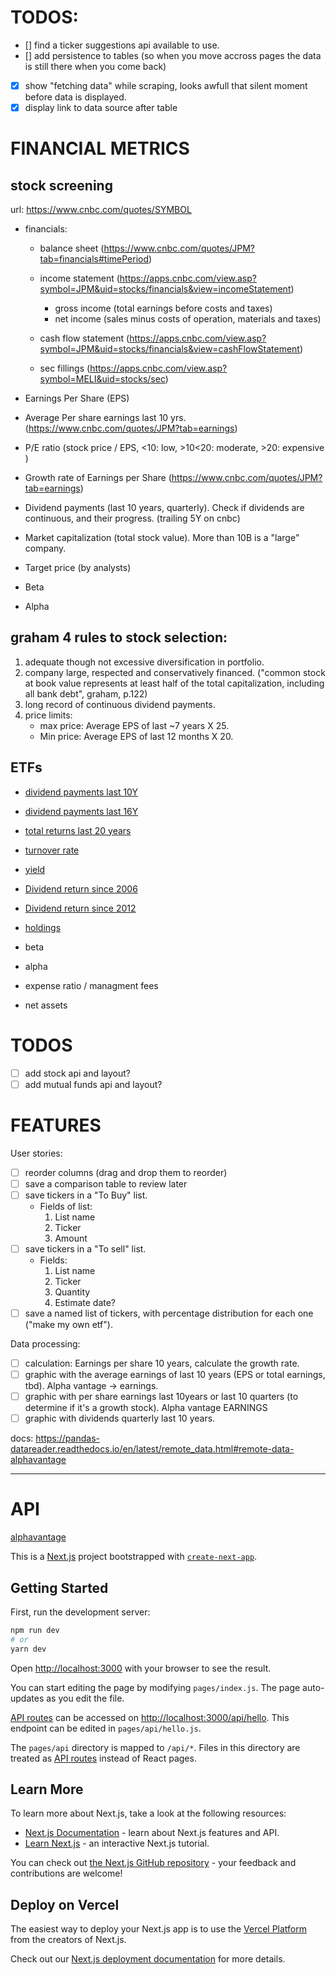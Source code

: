 # TODOS:

- [] find a ticker suggestions api available to use.
- [] add persistence to tables (so when you move accross pages the data is still there when you come back)
- [x] show "fetching data" while scraping, looks awfull that silent moment before data is displayed.
- [x] display link to data source after table

# FINANCIAL METRICS

## stock screening

url: https://www.cnbc.com/quotes/SYMBOL

- financials:

  - balance sheet (https://www.cnbc.com/quotes/JPM?tab=financials#timePeriod)
  - income statement (https://apps.cnbc.com/view.asp?symbol=JPM&uid=stocks/financials&view=incomeStatement)
    - gross income (total earnings before costs and taxes)
    - net income (sales minus costs of operation, materials and taxes)
  - cash flow statement (https://apps.cnbc.com/view.asp?symbol=JPM&uid=stocks/financials&view=cashFlowStatement)

  - sec fillings (https://apps.cnbc.com/view.asp?symbol=MELI&uid=stocks/sec)

- Earnings Per Share (EPS)
- Average Per share earnings last 10 yrs. (https://www.cnbc.com/quotes/JPM?tab=earnings)
- P/E ratio (stock price / EPS, <10: low, >10<20: moderate, >20: expensive )

- Growth rate of Earnings per Share (https://www.cnbc.com/quotes/JPM?tab=earnings)

- Dividend payments (last 10 years, quarterly). Check if dividends are continuous, and their progress. (trailing 5Y on cnbc)

- Market capitalization (total stock value). More than 10B is a "large" company.

- Target price (by analysts)

- Beta

- Alpha

## graham 4 rules to stock selection:

1. adequate though not excessive diversification in portfolio.
2. company large, respected and conservatively financed. ("common stock at book value represents at least half of the total capitalization, including all bank debt", graham, p.122)
3. long record of continuous dividend payments.
4. price limits:
   - max price: Average EPS of last ~7 years X 25.
   - Min price: Average EPS of last 12 months X 20.

## ETFs

- [dividend payments last 10Y](https://www.barrons.com/market-data/funds/VIG)

- [dividend payments last 16Y](https://finance.yahoo.com/quote/VIG/history?period1=1146528000&period2=1642723200&interval=capitalGain%7Cdiv%7Csplit&filter=div&frequency=1mo&includeAdjustedClose=true)

- [total returns last 20 years](https://finance.yahoo.com/quote/VIG/performance?p=VIG)

- [turnover rate](https://finance.yahoo.com/quote/ESGV/profile?p=VIG)

- [yield](https://finance.yahoo.com/quote/VIG?p=VIG&.tsrc=fin-srch)

- [Dividend return since 2006](https://finance.yahoo.com/quote/VIG/history?period1=1146528000&period2=1645056000&interval=capitalGain%7Cdiv%7Csplit&filter=div&frequency=1mo&includeAdjustedClose=true)

- [Dividend return since 2012](https://www.marketwatch.com/investing/fund/vig?mod=over_search)

- [holdings]('https://www.marketwatch.com/investing/fund/vig?mod=over_search')

- beta

- alpha

- expense ratio / managment fees

- net assets

# TODOS

- [ ] add stock api and layout?
- [ ] add mutual funds api and layout?

# FEATURES

User stories:

- [ ] reorder columns (drag and drop them to reorder)
- [ ] save a comparison table to review later
- [ ] save tickers in a "To Buy" list.
  - Fields of list:
    1. List name
    2. Ticker
    3. Amount
- [ ] save tickers in a "To sell" list.
  - Fields:
    1. List name
    2. Ticker
    3. Quantity
    4. Estimate date?
- [ ] save a named list of tickers, with percentage distribution for each one ("make my own etf").

Data processing:

- [ ] calculation: Earnings per share 10 years, calculate the growth rate.
- [ ] graphic with the average earnings of last 10 years (EPS or total earnings, tbd). Alpha vantage -> earnings.
- [ ] graphic with per share earnings last 10years or last 10 quarters (to determine if it's a growth stock). Alpha vantage EARNINGS
- [ ] graphic with dividends quarterly last 10 years.

docs: https://pandas-datareader.readthedocs.io/en/latest/remote_data.html#remote-data-alphavantage

---

# API

[alphavantage](https://www.alphavantage.co)

This is a [Next.js](https://nextjs.org/) project bootstrapped with [`create-next-app`](https://github.com/vercel/next.js/tree/canary/packages/create-next-app).

## Getting Started

First, run the development server:

```bash
npm run dev
# or
yarn dev
```

Open [http://localhost:3000](http://localhost:3000) with your browser to see the result.

You can start editing the page by modifying `pages/index.js`. The page auto-updates as you edit the file.

[API routes](https://nextjs.org/docs/api-routes/introduction) can be accessed on [http://localhost:3000/api/hello](http://localhost:3000/api/hello). This endpoint can be edited in `pages/api/hello.js`.

The `pages/api` directory is mapped to `/api/*`. Files in this directory are treated as [API routes](https://nextjs.org/docs/api-routes/introduction) instead of React pages.

## Learn More

To learn more about Next.js, take a look at the following resources:

- [Next.js Documentation](https://nextjs.org/docs) - learn about Next.js features and API.
- [Learn Next.js](https://nextjs.org/learn) - an interactive Next.js tutorial.

You can check out [the Next.js GitHub repository](https://github.com/vercel/next.js/) - your feedback and contributions are welcome!

## Deploy on Vercel

The easiest way to deploy your Next.js app is to use the [Vercel Platform](https://vercel.com/new?utm_medium=default-template&filter=next.js&utm_source=create-next-app&utm_campaign=create-next-app-readme) from the creators of Next.js.

Check out our [Next.js deployment documentation](https://nextjs.org/docs/deployment) for more details.
